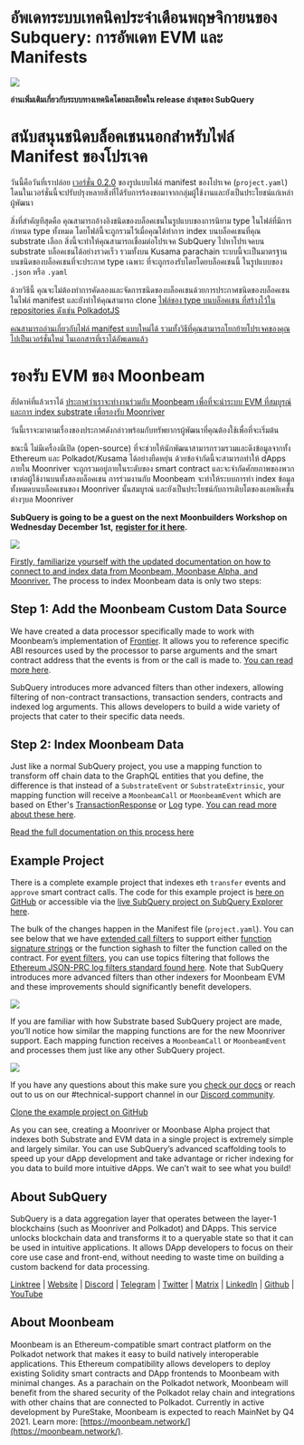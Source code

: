 # อัพเดทระบบเทคนิคประจำเดือนพฤษจิกายนของ Subquery: การอัพเดท EVM และ Manifests

![](https://miro.medium.com/max/1400/1*q9GErDrvAyacOPm97krV6Q.png)

**อ่านเพิ่มเติมเกี่ยวกับระบบทางเทคนิคโดยละเอียดใน release ล่าสุดของ SubQuery**

# สนับสนุนชนิดบล็อคเชนนอกสำหรับไฟล์ Manifest ของโปรเจค

วันนี้คือวันที่เราปล่อย [เวอร์ชั่น 0.2.0](https://doc.subquery.network/create/manifest/) ของรูปแบบไฟล์ manifest ของโปรเจค (`project.yaml`) โดนในเวอร์ชั่นนี้จะปรับปรุงหลายสิ่งที่ได้รับการร้องขอมาจากกลุ่มผู้ใช้งานและยังเป็นประโยชน์แก่เหล่าผู้พัฒนา

สิ่งที่สำคัญทีสุดคือ คุณสามารถอ้างอิงชนิดของบล็อคเชนในรูปแบบของการนิยาม type ในไฟล์ที่มีการกำหนด type ทั้งหมด โดยไฟล์นี้จะถูกรวมไว้เมื่อคุณได้ทำการ index บนบล็อคเชนที่คุณ substrate เลือก สิ่งนี้จะทำให้คุณสามารถเชื่อมต่อโปรเจค SubQuery ไปหาโปรเจคบน substrate บล็อคเชนได้อย่างรวดเร็ว รวมทั้งบน Kusama parachain ระบบนี้จะเป็นมาตรฐานบนชนิดของบล็อคเชนที่จะประกาศ type เฉพาะ ที่จะถูกรองรับโดยโดยบล็อคเชนนี้ ในรูปแบบของ `.json` หรือ `.yaml`

ด้วยวิธีนี้ คุณจะไม่ต้องทำการคัดลองและจัดการชนิดของบล็อคเชนด้วยการประกาศชนิดของบล็อคเชนในไฟล์ manifest และยังทำให้คุณสามารถ clone [ไฟล์ของ type บนบล็อคเชน ที่สร้างไว้ใน repositories ดังเช่น PolkadotJS](https://github.com/polkadot-js/apps/tree/master/packages/apps-config/src/api/spec)

[คณสามารถอ่านเกี่ยวกับไฟล์ manifest แบบใหม่ได้ รวมทั้งวิธีที่คุณสามารถโยกย้ายโปรเจคของคุณไปเป็นเวอร์ชั่นใหม่ ในเอกสารที่เราได้อัพเดทแล้ว](https://doc.subquery.network/create/manifest/)

# รองรับ EVM ของ Moonbeam

สัปดาห์ที่แล้วเราได้ [ประกาศว่าเราจะทำงานร่วมกับ Moonbeam เพื่อที่จะนำระบบ EVM ที่สมบูรณ์ และการ index substrate เพื่อรองรับ Moonriver](https://subquery.medium.com/subquery-adds-ethereum-virtual-machine-evm-functionality-in-integration-with-moonbeam-and-ddbcdf0fd8ff)

วันนี้เราจะมาตามเรื่องของประกาศดังกล่าวพร้อมกับทรัพยากรผู้พัฒนาที่คุณต้องใช้เพื่อที่จะเริ่มต้น

ขณะนี้ ไม่มีเครื่องมีเปิด (open-source) ที่จะช่วยให้นักพัฒนาสามารถรวมรวมและดึงข้อมูลจากทั้ง Ethereum และ Polkadot/Kusama ได้อย่างยืดหยุ่น ด้วยข้อจำกัดนี้จะสามารถทำให้ dApps ภายใน Moonriver จะถูกรวมอยู่ภายในระดับของ smart contract และจะจำกัดศักยภาพของพวกเขาต่อผู้ใช้งานบนทั้งสองบล็อคเชน การร่วมงานกับ Moonbeam จะทำให้ระบบการทำ index ข้อมูลทั้งหมดบนบล็อคเชนของ Moonriver นั้นสมบูรณ์ และยังเป็นประโยชน์กับการเติบโตของแอพลิเคชั่นต่างๆบล Moonriver

**SubQuery is going to be a guest on the next Moonbuilders Workshop on Wednesday December 1st,** [**register for it here**](https://www.crowdcast.io/e/moonbuilders-ws/10)**.**

![](https://miro.medium.com/max/600/1*AET6Ek_PqFDRoc29Jiitnw.gif)

[Firstly, familiarize yourself with the updated documentation on how to connect to and index data from Moonbeam, Moonbase Alpha, and Moonriver.](https://doc.subquery.network/create/moonbeam/) The process to index Moonbeam data is only two steps:

## Step 1: Add the Moonbeam Custom Data Source

We have created a data processor specifically made to work with Moonbeam’s implementation of [Frontier](https://github.com/paritytech/frontier). It allows you to reference specific ABI resources used by the processor to parse arguments and the smart contract address that the events is from or the call is made to. [You can read more here](https://doc.subquery.network/create/moonbeam/#data-source-spec).

SubQuery introduces more advanced filters than other indexers, allowing filtering of non-contract transactions, transaction senders, contracts and indexed log arguments. This allows developers to build a wide variety of projects that cater to their specific data needs.

## Step 2: Index Moonbeam Data

Just like a normal SubQuery project, you use a mapping function to transform off chain data to the GraphQL entities that you define, the difference is that instead of a `SubstrateEvent` or `SubstrateExtrinsic`, your mapping function will receive a `MoonbeamCall` or `MoonbeamEvent` which are based on Ether's [TransactionResponse](https://docs.ethers.io/v5/api/providers/types/#providers-TransactionResponse) or [Log](https://docs.ethers.io/v5/api/providers/types/#providers-Log) type. [You can read more about these here](https://doc.subquery.network/create/moonbeam/#moonbeamcall).

[Read the full documentation on this process here](https://doc.subquery.network/create/moonbeam/#moonbeamcall)

## Example Project

There is a complete example project that indexes eth `transfer` events and `approve` smart contract calls. The code for this example project is [here on GitHub](https://github.com/subquery/tutorials-moonriver-evm-starter) or accessible via the [live SubQuery project on SubQuery Explorer here](https://explorer.subquery.network/subquery/subquery/moonriver-evm-starter-project).

The bulk of the changes happen in the Manifest file (`project.yaml`). You can see below that we have [extended call filters](https://doc.subquery.network/create/moonbeam/#call-filters) to support either [function signature strings](https://docs.ethers.io/v5/api/utils/abi/fragments/#FunctionFragment) or the function sighash to filter the function called on the contract. For [event filters](https://doc.subquery.network/create/moonbeam/#event-filters), you can use topics filtering that follows the [Ethereum JSON-PRC log filters standard found here](https://docs.ethers.io/v5/concepts/events/). Note that SubQuery introduces more advanced filters than other indexers for Moonbeam EVM and these improvements should significantly benefit developers.

![](https://miro.medium.com/max/700/1*4JRHItnILfCie4FT6sYLEA.png)

If you are familiar with how Substrate based SubQuery project are made, you’ll notice how similar the mapping functions are for the new Moonriver support. Each mapping function receives a `MoonbeamCall` or `MoonbeamEvent` and processes them just like any other SubQuery project.

![](https://miro.medium.com/max/700/1*k4_uJYYCsTnPRRJ7avq2WA.png)

If you have any questions about this make sure you [check our docs](https://doc.subquery.network/create/moonbeam) or reach out to us on our #technical-support channel in our [Discord community](https://discord.com/invite/subquery).

[Clone the example project on GitHub](https://github.com/subquery/tutorials-moonriver-evm-starter)

As you can see, creating a Moonriver or Moonbase Alpha project that indexes both Substrate and EVM data in a single project is extremely simple and largely similar. You can use SubQuery’s advanced scaffolding tools to speed up your dApp development and take advantage or richer indexing for you data to build more intuitive dApps. We can’t wait to see what you build!

## About SubQuery

SubQuery is a data aggregation layer that operates between the layer-1 blockchains (such as Moonriver and Polkadot) and DApps. This service unlocks blockchain data and transforms it to a queryable state so that it can be used in intuitive applications. It allows DApp developers to focus on their core use case and front-end, without needing to waste time on building a custom backend for data processing.

​​[Linktree](https://linktr.ee/subquerynetwork) | [Website](https://subquery.network/) | [Discord](https://discord.com/invite/78zg8aBSMG) | [Telegram](https://t.me/subquerynetwork) | [Twitter](https://twitter.com/subquerynetwork) | [Matrix](https://matrix.to/#/#subquery:matrix.org) | [LinkedIn](https://www.linkedin.com/company/subquery) | [Github](https://github.com/subquery/subql) | [YouTube](https://www.youtube.com/channel/UCi1a6NUUjegcLHDFLr7CqLw)

## About Moonbeam

Moonbeam is an Ethereum-compatible smart contract platform on the Polkadot network that makes it easy to build natively interoperable applications. This Ethereum compatibility allows developers to deploy existing Solidity smart contracts and DApp frontends to Moonbeam with minimal changes. As a parachain on the Polkadot network, Moonbeam will benefit from the shared security of the Polkadot relay chain and integrations with other chains that are connected to Polkadot. Currently in active development by PureStake, Moonbeam is expected to reach MainNet by Q4 2021. Learn more: [https://moonbeam.network/](https://moonbeam.network/).

